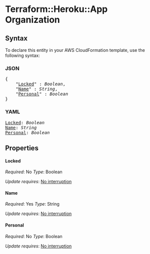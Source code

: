 # Terraform::Heroku::App Organization

## Syntax

To declare this entity in your AWS CloudFormation template, use the following syntax:

### JSON

<pre>
{
    "<a href="#locked" title="Locked">Locked</a>" : <i>Boolean</i>,
    "<a href="#name" title="Name">Name</a>" : <i>String</i>,
    "<a href="#personal" title="Personal">Personal</a>" : <i>Boolean</i>
}
</pre>

### YAML

<pre>
<a href="#locked" title="Locked">Locked</a>: <i>Boolean</i>
<a href="#name" title="Name">Name</a>: <i>String</i>
<a href="#personal" title="Personal">Personal</a>: <i>Boolean</i>
</pre>

## Properties

#### Locked

_Required_: No
_Type_: Boolean

_Update requires_: [No interruption](https://docs.aws.amazon.com/AWSCloudFormation/latest/UserGuide/using-cfn-updating-stacks-update-behaviors.html#update-no-interrupt)

#### Name

_Required_: Yes
_Type_: String

_Update requires_: [No interruption](https://docs.aws.amazon.com/AWSCloudFormation/latest/UserGuide/using-cfn-updating-stacks-update-behaviors.html#update-no-interrupt)

#### Personal

_Required_: No
_Type_: Boolean

_Update requires_: [No interruption](https://docs.aws.amazon.com/AWSCloudFormation/latest/UserGuide/using-cfn-updating-stacks-update-behaviors.html#update-no-interrupt)

